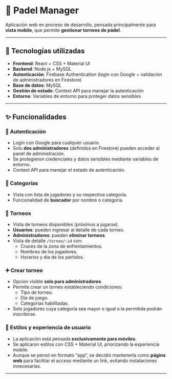 
# 📱 Padel Manager

Aplicación web en proceso de desarrollo, pensada principalmente para **vista mobile**, que permite **gestionar torneos de pádel**.

---

## 🚀 Tecnologías utilizadas

- **Frontend**: React + CSS + Material UI  
- **Backend**: Node.js + MySQL  
- **Autenticación**: Firebase Authentication (login con Google + validación de administradores en Firestore)  
- **Base de datos**: MySQL  
- **Gestión de estado**: Context API para manejar la autenticación  
- **Entorno**: Variables de entorno para proteger datos sensibles  

---

## ✨ Funcionalidades

### 👤 Autenticación
- Login con Google para cualquier usuario.  
- Solo **dos administradores** (definidos en Firestore) pueden acceder al panel de administración.  
- Se protegieron credenciales y datos sensibles mediante variables de entorno.  
- Context API para manejar el estado de autenticación.  

### 📂 Categorías
- Vista con lista de jugadores y su respectiva categoría.  
- Funcionalidad de **buscador** por nombre o categoría.  

### 🎾 Torneos
- Vista de torneos disponibles (próximos a jugarse).  
- **Usuarios**: pueden ingresar al detalle de cada torneo.  
- **Administradores**: pueden **eliminar torneos**.  
- Vista de detalle `/torneo/:id` con:  
  - Cruces de la zona de enfrentamientos.  
  - Nombres de los jugadores.  
  - Horarios y día de los partidos.  

### ➕ Crear torneo
- Opción visible **solo para administradores**.  
- Permite crear un torneo estableciendo condiciones:  
  - Tipo de torneo.  
  - Día de juego.  
  - Categorías habilitadas.  
- Solo jugadores cuya categoría sea mayor o igual a la permitida podrán inscribirse.  

### 🎨 Estilos y experiencia de usuario
- La aplicación está pensada **exclusivamente para móviles**.  
- Se aplicaron estilos con CSS + Material UI, priorizando la experiencia mobile.  
- Aunque se pensó en formato “app”, se decidió mantenerla como **página web** para facilitar el acceso mediante un link, evitando instalaciones innecesarias.  

---

